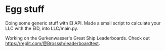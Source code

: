 # Egg stuff

Doing some generic stuff with EI API. Made a small script to calculate your LLC with the EID, into LLC/main.py.

Working on the Gurkenwasser's Great Ship Leaderboards. Check out https://replit.com/@Brosssh/leaderboardtest.
